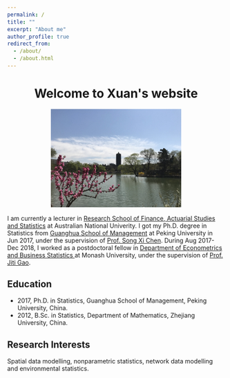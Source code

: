 ```yaml
---
permalink: /
title: ""
excerpt: "About me"
author_profile: true
redirect_from: 
  - /about/
  - /about.html
---
```

<h1 align="center"> Welcome to Xuan's website </h1>

<p align="center">
<img src="../images/weiming.jpeg" width="60%" height="30%">
</p>

I am currently a lecturer in [Research School of Finance, Actuarial Studies and Statistics](https://rsfas.anu.edu.au/) at Australian National Univerity. I got my Ph.D. degree in Statistics from [Guanghua School of Management](http://www.gsm.pku.edu.cn/) at Peking University in Jun 2017, under the supervision of [Prof. Song Xi Chen](https://www.songxichen.com/). During Aug 2017- Dec 2018, I worked as a postdoctoral fellow in [Department of Econometrics and Business Statistics ](https://www.monash.edu/business/econometrics-and-business-statistics) at Monash University, under the supervision of [Prof. Jiti Gao](https://users.monash.edu/~jgao/). 

**Education**
------
- 2017, Ph.D. in Statistics, Guanghua School of Management, Peking University, China. 
- 2012, B.Sc. in Statistics, Department of Mathematics, Zhejiang University, China.

**Research Interests**
------
Spatial data modelling, nonparametric statistics, network data modelling and environmental statistics.

